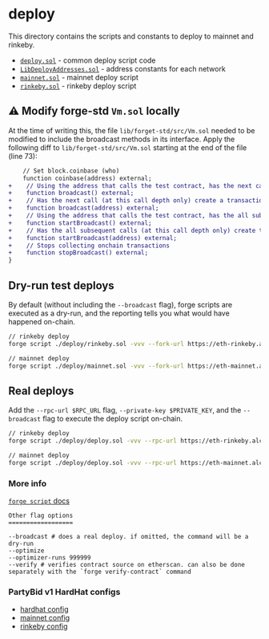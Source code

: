 # deploy

This directory contains the scripts and constants to deploy to mainnet and rinkeby.

- [`deploy.sol`](./deploy.sol) - common deploy script code
- [`LibDeployAddresses.sol`](./LibDeployAddresses.sol) - address constants for each network
- [`mainnet.sol`](./mainnet.sol) - mainnet deploy script
- [`rinkeby.sol`](./rinkeby.sol) - rinkeby deploy script

## ⚠️ Modify forge-std `Vm.sol` locally

At the time of writing this, the file `lib/forget-std/src/Vm.sol` needed to be modified to include the broadcast methods in its interface. Apply the following diff to `lib/forget-std/src/Vm.sol` starting at the end of the file (line 73):

```diff
    // Set block.coinbase (who)
    function coinbase(address) external;
+    // Using the address that calls the test contract, has the next call (at this call depth only) create a transaction that can later be signed and sent onchain
+    function broadcast() external;
+    // Has the next call (at this call depth only) create a transaction with the address provided as the sender that can later be signed and sent onchain
+    function broadcast(address) external;
+    // Using the address that calls the test contract, has the all subsequent calls (at this call depth only) create transactions that can later be signed and sent onchain
+    function startBroadcast() external;
+    // Has the all subsequent calls (at this call depth only) create transactions that can later be signed and sent onchain
+    function startBroadcast(address) external;
+    // Stops collecting onchain transactions
+    function stopBroadcast() external;
}

```

## Dry-run test deploys

By default (without including the `--broadcast` flag), forge scripts are executed as a dry-run, and the reporting tells you what would have happened on-chain.

```sh
// rinkeby deploy
forge script ./deploy/rinkeby.sol -vvv --fork-url https://eth-rinkeby.alchemyapi.io/v2/$ALCHEMY_API_KEY --optimize --optimizer-runs 999999

// mainnet deploy
forge script ./deploy/mainnet.sol -vvv --fork-url https://eth-mainnet.alchemyapi.io/v2/$ALCHEMY_API_KEY --optimize --optimizer-runs 999999
```

## Real deploys

Add the `--rpc-url $RPC_URL` flag, `--private-key $PRIVATE_KEY`, and the `--broadcast` flag to execute the deploy script on-chain.

```sh
// rinkeby deploy
forge script ./deploy/deploy.sol -vvv --rpc-url https://eth-rinkeby.alchemyapi.io/v2/$ALCHEMY_API_KEY --private-key $PRIVATE_KEY --broadcast --optimize --optimizer-runs 999999

// mainnet deploy
forge script ./deploy/deploy.sol -vvv --rpc-url https://eth-mainnet.alchemyapi.io/v2/$ALCHEMY_API_KEY --private-key $PRIVATE_KEY --broadcast --optimize --optimizer-runs 999999
```

### More info

[`forge script` docs](https://book.getfoundry.sh/reference/forge/forge-script.html?highlight=script#forge-script)

```
Other flag options
==================

--broadcast # does a real deploy. if omitted, the command will be a dry-run
--optimize
--optimizer-runs 999999
--verify # verifies contract source on etherscan. can also be done separately with the `forge verify-contract` command
```

### PartyBid v1 HardHat configs

- [hardhat config](https://github.com/PartyDAO/partybid/blob/main/hardhat.config.js)
- [mainnet config](https://github.com/PartyDAO/partybid/blob/main/deploy/configs/mainnet.json)
- [rinkeby config](https://github.com/PartyDAO/partybid/blob/main/deploy/configs/rinkeby.json)
